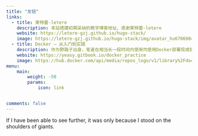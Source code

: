 ```yaml
---
title: "友链"
links:
  - title: 莱特雷-letere
    description: 本站搭建初期采纳的教学博客地址，感谢莱特雷-letere
    website: https://letere-gzj.github.io/hugo-stack/
    image: https://letere-gzj.github.io/hugo-stack/img/avatar_hu6786984924540402544.jpg
  - title: Docker — 从入门到实践
    description: 作为野路子出身，笔者在相当长一段时间内使用均使用Docker部署现成镜像这种讨巧的方式部署应用，在此感谢这篇教程
    website: https://yeasy.gitbook.io/docker_practice
    image: https://hub.docker.com/api/media/repos_logo/v1/library%2Fdocker
menu:
    main: 
        weight: -50
        params:
            icon: link


comments: false
---
```




If I have been able to see further, it was only because I stood on the shoulders of giants.